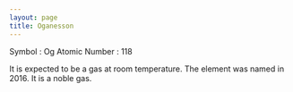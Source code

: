 ```yaml
---
layout: page
title: Oganesson
---
```


Symbol : Og
Atomic Number : 118

It is expected to be a gas at room temperature.
The element was named in 2016.
It is a noble gas.
